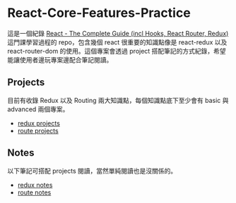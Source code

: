 # React-Core-Features-Practice

這是一個紀錄 [React - The Complete Guide (incl Hooks, React Router, Redux)](https://www.udemy.com/course/react-the-complete-guide-incl-redux) 這門課學習過程的 repo，包含幾個 react 很重要的知識點像是 react-redux 以及 react-router-dom 的使用。這個專案會透過 project 搭配筆記的方式紀錄，希望能讓使用者邊玩專案邊配合筆記閱讀。

## Projects
目前有收錄 Redux 以及 Routing 兩大知識點，每個知識點底下至少會有 basic 與 advanced 兩個專案。
- [redux projects](https://github.com/Malik705017/React-Core-Features-Practice/tree/master/redux)
- [route projects](https://github.com/Malik705017/React-Core-Features-Practice/tree/master/router)

## Notes
以下筆記可搭配 projects 閱讀，當然單純閱讀也是沒關係的。
- [redux notes](https://hackmd.io/PLcfy0IrQ5iaxbTcCIlojg?both)
- [route notes](https://hackmd.io/ULwcsI2oSfilZdZSyyJdrw?both)

